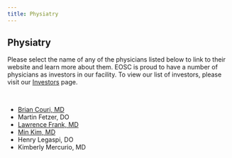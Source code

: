 ```yaml
---
title: Physiatry
---
```


<section id="content">
	<div class="container_24">
		<div class="grid_24">
			<div class="wrapper">
				<div class="grid_17 alpha rt-ident-bot-1">
					<div class="rt-inner-ident-3">
						<h2 class="ident-bot-3">Physiatry</h2>
						<div class="line ident-bot-13"></div>
						<div class="wrapper ident-bot-5">
							<p>Please select the name of any of the physicians listed below to link to their website and  learn more about them. EOSC is proud to have a number of physicians as investors in our facility. To view our list of investors, please visit our <a href="/patients/investors">Investors</a> page.</p>
							<p>&nbsp;</p>
							<div class="grid_8 alpha rt-ident-bot-2">
								<div class="wrapper ident-bot-15"></div>
								<ul class="list-2">
									<li><a href="http://www.emhc.org/find-a-doctor/physician-info/1362/Brian-Couri" target="_blank">Brian Couri, MD</a></li>
                                    <li>Martin Fetzer, DO</li>
									<li><a href="http://spineandsportsdocs.squarespace.com/our-physicians/" target="_blank">Lawrence Frank, MD</a></li>
									<li><a href="http://www.emhc.org/find-a-doctor/physician-info/1701/Min-Kim" target="_blank">Min Kim, MD</a></li>
                                    <li>Henry Legaspi, DO</li>
                                    <li>Kimberly Mercurio, MD</li>
								</ul>
							</div>
							<div class="grid_8 omega">
								<div class="wrapper ident-bot-15"></div>
							</div>
						</div>
					</div>
                </div>
